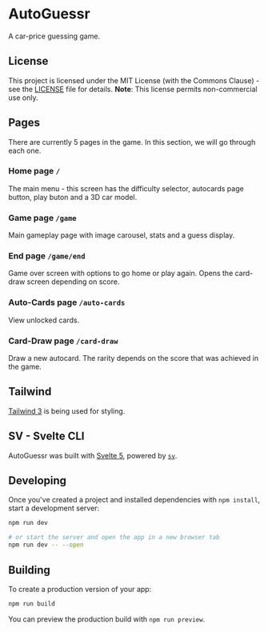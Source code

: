 # AutoGuessr
A car-price guessing game.  

## License
This project is licensed under the MIT License (with the Commons Clause) - see the [LICENSE](LICENSE) file for details.
**Note**: This license permits non-commercial use only.

## Pages
There are currently 5 pages in the game. In this section, we will go through each one. 

### Home page `/`
The main menu - this screen has the difficulty selector, autocards page button, play buton and a 3D car model.

### Game page `/game`
Main gameplay page with image carousel, stats and a guess display.

### End page `/game/end`
Game over screen with options to go home or play again. Opens the card-draw screen depending on score.

### Auto-Cards page `/auto-cards`
View unlocked cards.

### Card-Draw page `/card-draw`
Draw a new autocard. The rarity depends on the score that was achieved in the game.

## Tailwind
[Tailwind 3](https://tailwindcss.com/) is being used for styling.

## SV - Svelte CLI

AutoGuessr was built with [Svelte 5](https://svelte.dev/), powered by [`sv`](https://github.com/sveltejs/cli). 

## Developing

Once you've created a project and installed dependencies with `npm install`, start a development server:

```bash
npm run dev

# or start the server and open the app in a new browser tab
npm run dev -- --open
```

## Building

To create a production version of your app:

```bash
npm run build
```

You can preview the production build with `npm run preview`.
